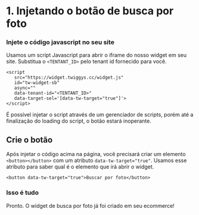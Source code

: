 # 1. Injetando o botão de busca por foto

### Injete o código javascript no seu site
Usamos um script Javascript para abrir o iframe do nosso widget em seu site.
Substitua o `<TENTANT_ID>` pelo tenant id fornecido para você.

```
<script 
   src="https://widget.twiggys.cc/widget.js" 
   id="tw-widget-sb" 
   async="" 
   data-tenant-id="<TENTANT_ID>" 
   data-target-sel='[data-tw-target="true"]'>
</script>
```

É possível injetar o script através de um gerenciador de scripts, porém até a finalização do loading do script, o botão estará inoperante.

## Crie o botão

Após injetar o código acima na página, você precisará criar um elemento `<button></button>` com um atributo `data-tw-target="true"`. Usamos esse atributo para saber qual é o elemento que irá abrir o widget.

```
<button data-tw-target="true">Buscar por foto</button>
```

### Isso é tudo
Pronto. O widget de busca por foto já foi criado em seu ecommerce!